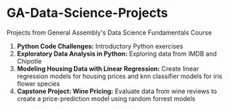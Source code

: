 # GA-Data-Science-Projects
Projects from General Assembly's Data Science Fundamentals Course

1. **Python Code Challenges:** Introductory Python exercises
2. **Exploratory Data Analysis in Python:** Exploring data from IMDB and Chipotle
3. **Modeling Housing Data with Linear Regression:** Create linear regression models for housing prices and knn classifier models for iris flower species
4. **Capstone Project: Wine Pricing:** Evaluate data from wine reviews to create a price-prediction model using random forrest models
